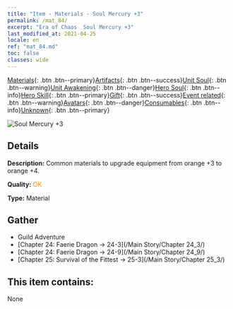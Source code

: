 ```yaml
---
title: "Item - Materials - Soul Mercury +3"
permalink: /mat_84/
excerpt: "Era of Chaos  Soul Mercury +3"
last_modified_at: 2021-04-25
locale: en
ref: "mat_84.md"
toc: false
classes: wide
---
```

 [Materials](/Items/){: .btn .btn--primary}[Artifacts](/Items/Artifacts/){: .btn .btn--success}[Unit Soul](/Items/UnitSoul/){: .btn .btn--warning}[Unit Awakening](/Items/UnitAwakening/){: .btn .btn--danger}[Hero Soul](/Items/HeroSoul/){: .btn .btn--info}[Hero Skill](/Items/HeroSkill/){: .btn .btn--primary}[Gift](/Items/Gift/){: .btn .btn--success}[Event related](/Items/Events/){: .btn .btn--warning}[Avatars](/Items/Avatars/){: .btn .btn--danger}[Consumables](/Items/Consumables/){: .btn .btn--info}[Unknown](/Items/Unknown/){: .btn .btn--primary}

 ![Soul Mercury +3](/images/t/i_cailiao_shuiyin3.png)

## Details
 **Description:** Common materials to upgrade equipment from orange +3 to orange +4.

 **Quality:** <span style="color: #FF8C00">OK</span>

 **Type:** Material

## Gather

*    Guild Adventure 
*    [Chapter 24: Faerie Dragon -> 24-3](/Main Story/Chapter 24_3/) 
*    [Chapter 24: Faerie Dragon -> 24-9](/Main Story/Chapter 24_9/) 
*    [Chapter 25: Survival of the Fittest -> 25-3](/Main Story/Chapter 25_3/) 

## This item contains:

  None

